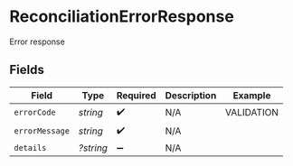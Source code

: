 # ReconciliationErrorResponse

Error response


## Fields

| Field              | Type               | Required           | Description        | Example            |
| ------------------ | ------------------ | ------------------ | ------------------ | ------------------ |
| `errorCode`        | *string*           | :heavy_check_mark: | N/A                | VALIDATION         |
| `errorMessage`     | *string*           | :heavy_check_mark: | N/A                |                    |
| `details`          | *?string*          | :heavy_minus_sign: | N/A                |                    |